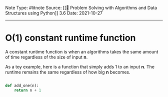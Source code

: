 Note Type: #litnote
Source: [[📖 Problem Solving with Algorithms and Data Structures using Python]] 3.6
Date: 2021-10-27

---
# O(1) constant runtime function
A constant runtime function is when an algorithms takes the same amount of time regardless of the size of input **n**.

As a toy example, here is a function that simply adds 1 to an input **n**. The runtime remains the same regardless of how big **n** becomes.

```python

def add_one(n):
	return n + 1

```

